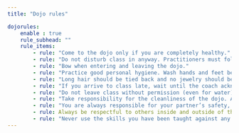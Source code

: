 ```yaml
---
title: "Dojo rules"

dojorules:
    enable : true
    rule_subhead: ""
    rule_items: 
        - rule: "Come to the dojo only if you are completely healthy."
        - rule: "Do not disturb class in anyway. Practitioners must follow coach's instructions. If someone behaves differently, the coach has the right to remove him/her from the dojo. "
        - rule: "Bow when entering and leaving the dojo."
        - rule: "Practice good personal hygiene. Wash hands and feet before and after class. Keep your finger and toe nails clean and short for safety reasons."
        - rule: "Long hair should be tied back and no jewelry should be worn in class. It is not recommended to leave any valuables in the locker rooms, you can bring valuables to the edge of the dojo. Silence all electronic devices and phones."
        - rule: "If you arrive to class late, wait until the coach acknowledges you. Once acknowledged, perform bow and join the class."
        - rule: "Do not leave class without permission (even for water). Its about respect and the coaches are responsible for your safety."
        - rule: "Take responsibility for the cleanliness of the dojo. All training equipment should be put away neatly in its proper spot, after whoever uses it."
        - rule: "You are always responsible for your partner’s safety, and they are responsible for yours. Safety first!"
        - rule: Always be respectful to others inside and outside of the dojo.
        - rule: "Never use the skills you have been taught against any persons except for the defence of yourself, your family or friends in the instance of extreme danger or unprovoked attack."
---
```

